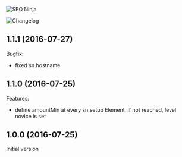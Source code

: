 ![SEO Ninja](https://dummyimage.com/1000x300/255A62/ffffff&text=SEO+Ninja)

![Changelog](https://dummyimage.com/1000x100/255A62/ffffff&text=Changelog)

## 1.1.1 (2016-07-27)

Bugfix:

  - fixed sn.hostname

## 1.1.0 (2016-07-25)

Features:

  - define amountMin at every sn.setup Element, if not reached, level novice is set

## 1.0.0 (2016-07-25)

Initial version